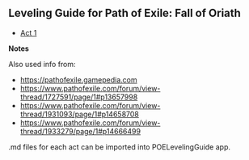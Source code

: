 ## Leveling Guide for Path of Exile: Fall of Oriath

- [Act 1](Act_1.txt)

**Notes**

Also used info from:
- https://pathofexile.gamepedia.com
- https://www.pathofexile.com/forum/view-thread/1727591/page/1#p13657998
- https://www.pathofexile.com/forum/view-thread/1931093/page/1#p14658708
- https://www.pathofexile.com/forum/view-thread/1933279/page/1#p14666499

.md files for each act can be imported into POELevelingGuide app. 

